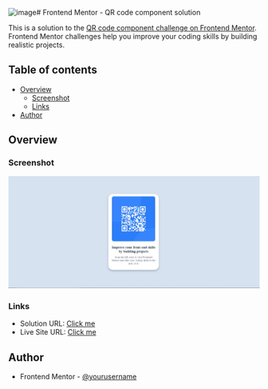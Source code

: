 ![image](https://github.com/ArjunO-008/qr-code-component-Frontend-Mentor/assets/99176688/44f58b9a-699e-4c04-8e41-95b1103b3d03)# Frontend Mentor - QR code component solution

This is a solution to the [QR code component challenge on Frontend Mentor](https://www.frontendmentor.io/challenges/qr-code-component-iux_sIO_H). Frontend Mentor challenges help you improve your coding skills by building realistic projects. 

## Table of contents

- [Overview](#overview)
  - [Screenshot](#screenshot)
  - [Links](#links)
- [Author](#author)
## Overview

### Screenshot

![](./screenshot.jpg)


### Links

- Solution URL: [Click me](https://your-solution-url.com)
- Live Site URL: [Click me](https://arjuno-008.github.io/qr-code-component-Frontend-Mentor/)


## Author

- Frontend Mentor - [@yourusername](https://www.frontendmentor.io/profile/ArjunO-008)

